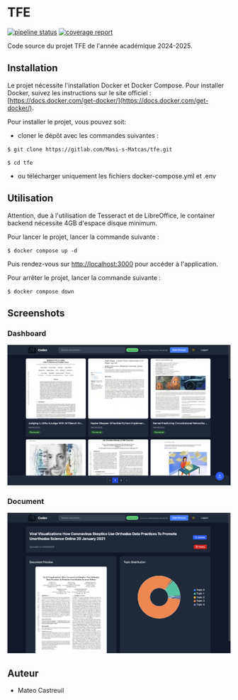 # TFE

[![pipeline status](https://gitlab.com/Masi-s-Matcas/tfe/badges/main/pipeline.svg)](https://gitlab.com/Masi-s-Matcas/tfe/-/commits/main) [![coverage report](https://gitlab.com/Masi-s-Matcas/tfe/badges/main/coverage.svg)](https://gitlab.com/Masi-s-Matcas/tfe/-/commits/main)

Code source du projet TFE de l'année académique 2024-2025.

## Installation

Le projet nécessite l'installation Docker et Docker Compose. Pour installer Docker, suivez les instructions sur le site officiel : [https://docs.docker.com/get-docker/](https://docs.docker.com/get-docker/).


Pour installer le projet, vous pouvez soit:

- cloner le dépôt avec les commandes suivantes :
```console
$ git clone https://gitlab.com/Masi-s-Matcas/tfe.git
```
```console
$ cd tfe
```
- ou télécharger uniquement les fichiers docker-compose.yml et .env


## Utilisation

Attention, due à l'utilisation de Tesseract et de LibreOffice, le container backend nécessite 4GB d'espace disque minimum.

Pour lancer le projet, lancer la commande suivante :

```console
$ docker compose up -d
```
Puis rendez-vous sur [http://localhost:3000](http://localhost:3000) pour accéder à l'application.


Pour arrêter le projet, lancer la commande suivante :

```console
$ docker compose down
```

## Screenshots

### Dashboard
![Dashboard](doc/images/dashboard.png)

### Document
![Document detail](doc/images/document_detail.png)

## Auteur

- Mateo Castreuil
